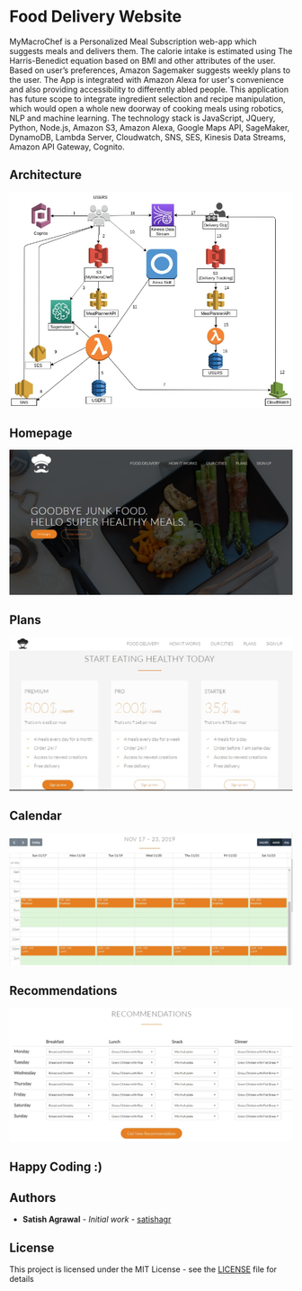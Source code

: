 # Food Delivery Website
MyMacroChef is a Personalized Meal Subscription web-app which suggests meals and delivers them. The calorie intake is estimated using The Harris-Benedict equation based on BMI and other attributes of the user. Based on user’s preferences, Amazon Sagemaker suggests weekly plans to the user. The App is integrated with Amazon Alexa for user's convenience and also providing accessibility to differently abled people. This application has future scope to integrate ingredient selection and recipe manipulation, which would open a whole new doorway of cooking meals using robotics, NLP and machine learning.
The technology stack is JavaScript, JQuery, Python, Node.js, Amazon S3, Amazon Alexa, Google Maps API, SageMaker, DynamoDB, Lambda Server, Cloudwatch, SNS, SES, Kinesis Data Streams, Amazon API Gateway, Cognito.
## Architecture
![Architecture](https://github.com/satishagr/MyMacroChef/blob/master/architecture-diagram.jpg)
## Homepage
![Homepage](https://github.com/satishagr/MyMacroChef/blob/master/Resources/IMG/fe1.jpg)
## Plans
![Plans](https://github.com/satishagr/MyMacroChef/blob/master/Resources/IMG/fe2.jpg)
## Calendar
![Calendar](https://github.com/satishagr/MyMacroChef/blob/master/Resources/IMG/fe3.jpg)
## Recommendations
![Recommendations](https://github.com/satishagr/MyMacroChef/blob/master/Resources/IMG/fe4.jpg)

## Happy Coding :)

## Authors

* **Satish Agrawal** - *Initial work* - [satishagr](https://github.com/satishagr)


## License

This project is licensed under the MIT License - see the [LICENSE](LICENSE) file for details
